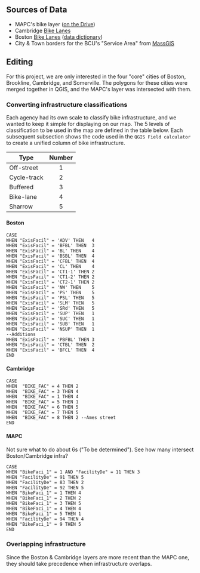 ## Sources of Data
 * MAPC's bike layer ([on the Drive](https://drive.google.com/open?id=0B-2KO4mJHLm4SDdpTWlROXBhRmM))
 * Cambridge [Bike Lanes](http://www.cambridgema.gov/gis/gisdatadictionary/recreation/recreation_bikefacilities.aspx)
 * Boston [Bike Lanes](http://bostonopendata.boston.opendata.arcgis.com/datasets/d02c9d2003af455fbc37f550cc53d3a4_0) ([data dictionary](https://drive.google.com/file/d/0B5xorwVOSRdXS3hCMERSUEFjVlk/view?usp=sharing))
 * City & Town borders for the BCU's "Service Area" from [MassGIS](http://www.mass.gov/anf/research-and-tech/it-serv-and-support/application-serv/office-of-geographic-information-massgis/datalayers/townsurvey.html)

## Editing
For this project, we are only interested in the four "core" cities of Boston, Brookline, Cambridge, and Somerville. The polygons for these cities were merged together in QGIS, and the MAPC's layer was intersected with them. 

### Converting infrastructure classifications  
Each agency had its own scale to classify bike infrastructure, and we wanted to keep it simple for displaying on our map. The 5 levels of classification to be used in the map are defined in the table below. Each subsequent subsection shows the code used in the `QGIS Field calculator` to create a unified column of bike infrastructure.

|Type       |Number|
|-----------|:----:|
|Off-street |     1|
|Cycle-track|     2|
|Buffered   |     3|
|Bike-lane  |     4|
|Sharrow    |     5|
#### Boston
```
CASE
WHEN "ExisFacil" = 'ADV' THEN	4
WHEN "ExisFacil" = 'BFBL' THEN	3
WHEN "ExisFacil" = 'BL' THEN	4
WHEN "ExisFacil" = 'BSBL' THEN	4
WHEN "ExisFacil" = 'CFBL' THEN	4
WHEN "ExisFacil" = 'CL' THEN	4
WHEN "ExisFacil" = 'CT1-1' THEN	2
WHEN "ExisFacil" = 'CT1-2' THEN	2
WHEN "ExisFacil" = 'CT2-1' THEN	2
WHEN "ExisFacil" = 'NW' THEN	5
WHEN "ExisFacil" = 'PS' THEN	5
WHEN "ExisFacil" = 'PSL' THEN	5
WHEN "ExisFacil" = 'SLM' THEN	5
WHEN "ExisFacil" = 'SRd' THEN	5
WHEN "ExisFacil" = 'SUP' THEN	1
WHEN "ExisFacil" = 'SUC' THEN	1
WHEN "ExisFacil" = 'SUB' THEN	1
WHEN "ExisFacil" = 'NSUP' THEN	1
--Additions
WHEN "ExisFacil" = 'PBFBL' THEN	3
WHEN "ExisFacil" = 'CTBL' THEN	2
WHEN "ExisFacil" = 'BFCL' THEN	4
END
```
#### Cambridge
```
CASE  
WHEN  "BIKE_FAC" = 4 THEN 2  
WHEN  "BIKE_FAC" = 3 THEN 4 
WHEN  "BIKE_FAC" = 1 THEN 4
WHEN  "BIKE_FAC" = 5 THEN 1
WHEN  "BIKE_FAC" = 6 THEN 5
WHEN  "BIKE_FAC" = 7 THEN 5
WHEN  "BIKE_FAC" = 8 THEN 2 --Ames street 
END
```
#### MAPC
Not sure what to do about 6s ("To be determined"). See how many intersect Boston/Cambridge infra?
```
CASE
WHEN "BikeFaci_1" = 1 AND "FacilityDe" = 11 THEN 3
WHEN "FacilityDe" = 91 THEN 5
WHEN "FacilityDe" = 83 THEN 2
WHEN "FacilityDe" = 92 THEN 5
WHEN "BikeFaci_1" = 1 THEN 4
WHEN "BikeFaci_1" = 2 THEN 2
WHEN "BikeFaci_1" = 3 THEN 5
WHEN "BikeFaci_1" = 4 THEN 4
WHEN "BikeFaci_1" = 5 THEN 1
WHEN "FacilityDe" = 94 THEN 4
WHEN "BikeFaci_1" = 9 THEN 5
END

```
### Overlapping infrastructure
Since the Boston & Cambridge layers are more recent than the MAPC one, they should take precedence when infrastructure overlaps.
